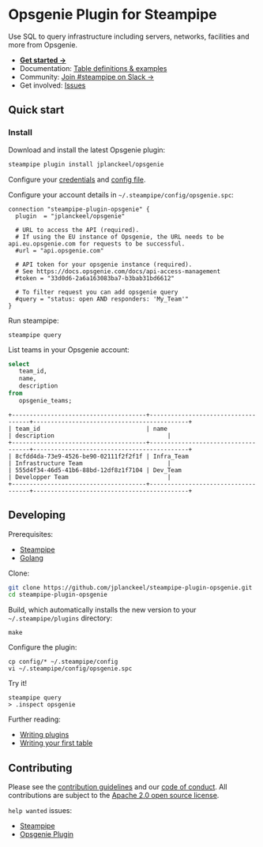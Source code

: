 
# Opsgenie Plugin for Steampipe

Use SQL to query infrastructure including servers, networks, facilities and more from Opsgenie.

- **[Get started →](https://hub.steampipe.io/plugins/jplanckeel/opsgenie)**
- Documentation: [Table definitions & examples](https://hub.steampipe.io/plugins/jplanckeel/opsgenie/tables)
- Community: [Join #steampipe on Slack →](https://turbot.com/community/join)
- Get involved: [Issues](https://github.com/jplanckeel/opsgenie/issues)

## Quick start

### Install

Download and install the latest Opsgenie plugin:

```bash
steampipe plugin install jplanckeel/opsgenie
```

Configure your [credentials](https://hub.steampipe.io/plugins/jplanckeel/opsgenie#credentials) and [config file](https://hub.steampipe.io/plugins/jplanckeel/opsgenie#configuration).

Configure your account details in `~/.steampipe/config/opsgenie.spc`:

```hcl
connection "steampipe-plugin-opsgenie" {
  plugin  = "jplanckeel/opsgenie"

  # URL to access the API (required).
  # If using the EU instance of Opsgenie, the URL needs to be api.eu.opsgenie.com for requests to be successful.
  #url = "api.opsgenie.com"

  # API token for your opsgenie instance (required).
  # See https://docs.opsgenie.com/docs/api-access-management
  #token = "33d0d6-2a6a163083ba7-b3bab31bd6612"

  # To filter request you can add opsgenie query
  #query = "status: open AND responders: 'My_Team'"
}
```

Run steampipe:

```shell
steampipe query
```

List teams in your Opsgenie account:

```sql
select
   team_id,
   name,
   description 
from
   opsgenie_teams;
```

```
+--------------------------------------+------------------------------------+--------------------------------------------+
| team_id                              | name                               | description                                |
+--------------------------------------+------------------------------------+--------------------------------------------+
| 8cfdd4da-73e9-4526-be90-02111f2f2f1f | Infra_Team                         | Infrastructure Team                        |
| 555d4f34-46d5-41b6-88bd-12df8z1f7104 | Dev_Team                           | Developper Team                            |
+--------------------------------------+------------------------------------+--------------------------------------------+
```

## Developing

Prerequisites:

- [Steampipe](https://steampipe.io/downloads)
- [Golang](https://golang.org/doc/install)

Clone:

```sh
git clone https://github.com/jplanckeel/steampipe-plugin-opsgenie.git
cd steampipe-plugin-opsgenie
```

Build, which automatically installs the new version to your `~/.steampipe/plugins` directory:

```
make
```

Configure the plugin:

```
cp config/* ~/.steampipe/config
vi ~/.steampipe/config/opsgenie.spc
```

Try it!

```
steampipe query
> .inspect opsgenie
```

Further reading:

- [Writing plugins](https://steampipe.io/docs/develop/writing-plugins)
- [Writing your first table](https://steampipe.io/docs/develop/writing-your-first-table)

## Contributing

Please see the [contribution guidelines](https://github.com/turbot/steampipe/blob/main/CONTRIBUTING.md) and our [code of conduct](https://github.com/turbot/steampipe/blob/main/CODE_OF_CONDUCT.md). All contributions are subject to the [Apache 2.0 open source license](https://github.com/jplanckeel/steampipe-plugin-opsgenie/blob/main/LICENSE).

`help wanted` issues:

- [Steampipe](https://github.com/turbot/steampipe/labels/help%20wanted)
- [Opsgenie Plugin](https://github.com/turbot/steampipe-plugin-opsgneie/labels/help%20wanted)
